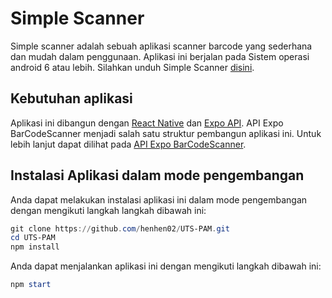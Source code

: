 # Simple Scanner

Simple scanner adalah sebuah aplikasi scanner barcode yang sederhana dan mudah dalam penggunaan. Aplikasi ini berjalan pada Sistem operasi android 6 atau lebih. Silahkan unduh Simple Scanner [disini](https://expo.dev/artifacts/eas/gpifabDBS28ExExq6Tu8Wd.apk).

## Kebutuhan aplikasi
Aplikasi ini dibangun dengan [React Native](https://reactnative.dev/)  dan [Expo API](https://expo.dev/). API Expo BarCodeScanner menjadi salah satu struktur pembangun aplikasi ini. Untuk lebih lanjut dapat dilihat pada [API Expo BarCodeScanner](https://docs.expo.dev/versions/latest/sdk/bar-code-scanner/). 

## Instalasi Aplikasi dalam mode pengembangan

Anda dapat melakukan instalasi aplikasi ini dalam mode pengembangan dengan mengikuti langkah langkah dibawah ini:
```powershell
git clone https://github.com/henhen02/UTS-PAM.git
cd UTS-PAM
npm install
```

Anda dapat menjalankan aplikasi ini dengan mengikuti langkah dibawah ini:
```powershell
npm start
```
